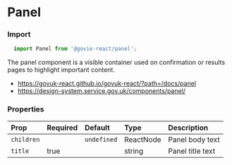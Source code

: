Panel
=====

### Import
```js
  import Panel from '@govie-react/panel';
```
<!-- STORY -->

The panel component is a visible container used on confirmation or results pages to highlight important content.

- https://govuk-react.github.io/govuk-react/?path=/docs/panel
- https://design-system.service.gov.uk/components/panel/

### Properties
Prop | Required | Default | Type | Description
:--- | :------- | :------ | :--- | :----------
 `children` |  | ```undefined``` | ReactNode | Panel body text
 `title` | true |  | string | Panel title text


